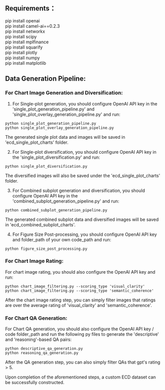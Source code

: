 ## Requirements：
pip install openai <br>
pip install camel-ai==0.2.3 <br> 
pip install networkx <br>
pip install scipy <br>
pip install mplfinance <br>
pip install squarify <br>
pip install plotly <br>
pip install numpy <br>
pip install matplotlib <br>

## Data Generation Pipeline:
### For Chart Image Generation and Diversification:
1. For Single-plot generation, you should configure OpenAI API key in the 'single_plot_generation_pipeline.py' and 'single_plot_overlay_generation_pipeline.py' and run:
```
python single_plot_generation_pipeline.py
python single_plot_overlay_generation_pipeline.py
```
The generated single plot data and images will be saved in 'ecd_single_plot_charts' folder.

2. For Single-plot diversification, you should configure OpenAI API key in the 'single_plot_diversification.py' and run:
```
python single_plot_diversification.py
```
The diversified images will also be saved under the 'ecd_single_plot_charts' folder.

3. For Combined subplot generation and diversification, you should configure OpenAI API key in the 'combined_subplot_generation_pipeline.py' and run:
```
python combined_subplot_generation_pipeline.py
```
The generated combined subplot data and diversified images will be saved in 'ecd_combined_subplot_charts'.

4. For Figure Size Post-processing, you should configure OpenAI API key and folder_path of your own code_path and run:
```
python figure_size_post_processing.py
```

### For Chart Image Rating:
For chart image rating, you should also configure the OpenAI API key and run:
```
python chart_image_filtering.py --scoring_type 'visual_clarity'
python chart_image_filtering.py --scoring_type 'semantic_coherence'
```
After the chart image rating step, you can simply filter images that ratings are over the average rating of 'visual_clarity' and 'semantic_coherence'.

### For Chart QA Generation:
For Chart QA generation, you should also configure the OpenAI API key / code folder_path and run the following py files to generate the 'descriptive' and 'reasoning'-based QA pairs:
```
python descriptive_qa_generation.py
python reasoning_qa_generation.py
```
After the QA generation step, you can also simply filter QAs that gpt's rating > 5.

Upon completion of the aforementioned steps, a custom ECD dataset can be successfully constructed.














